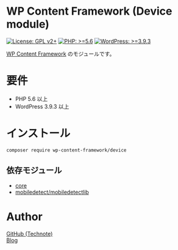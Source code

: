 # WP Content Framework (Device module)

[![License: GPL v2+](https://img.shields.io/badge/License-GPL%20v2%2B-blue.svg)](http://www.gnu.org/licenses/gpl-2.0.html)
[![PHP: >=5.6](https://img.shields.io/badge/PHP-%3E%3D5.6-orange.svg)](http://php.net/)
[![WordPress: >=3.9.3](https://img.shields.io/badge/WordPress-%3E%3D3.9.3-brightgreen.svg)](https://wordpress.org/)

[WP Content Framework](https://github.com/wp-content-framework/core) のモジュールです。

# 要件
- PHP 5.6 以上
- WordPress 3.9.3 以上

# インストール

``` composer require wp-content-framework/device ```  

## 依存モジュール
* [core](https://github.com/wp-content-framework/core)  
* [mobiledetect/mobiledetectlib](https://github.com/serbanghita/Mobile-Detect)

# Author

[GitHub (Technote)](https://github.com/technote-space)  
[Blog](https://technote.space)
